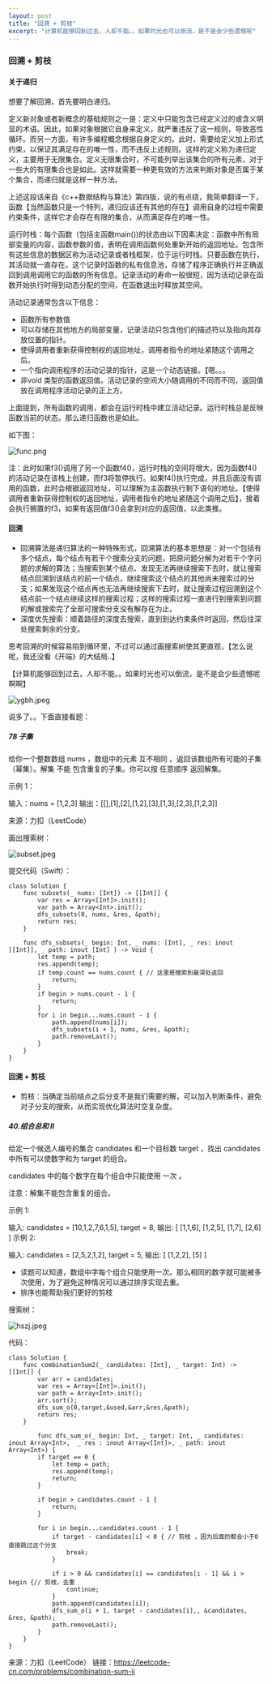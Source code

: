 ```yaml
---
layout: post
title: "回溯 + 剪枝"
excerpt: "计算机能够回到过去，人却不能。。如果时光也可以倒流，是不是会少些遗憾呢"
---
```

### 回溯 + 剪枝

#### 关于递归

想要了解回溯，首先要明白递归。

定义新对象或者新概念的基础规则之一是：定义中只能包含已经定义过的或含义明显的术语。因此，如果对象根据它自身来定义，就严重违反了这一规则，导致恶性循环。而另一方面，有许多编程概念根据自身定义的。此时，需要给定义加上形式约束，以保证其满足存在的唯一性，而不违反上述规则。这样的定义称为递归定义，主要用于无限集合。定义无限集合时，不可能列举出该集合的所有元素，对于一些大的有限集合也是如此。这样就需要一种更有效的方法来判断对象是否属于某个集合，而递归就是这样一种方法。

上述这段话来自《c++数据结构与算法》第四版，说的有点绕，我简单翻译一下，函数【当然函数只是一个特列，递归应该还有其他的存在】调用自身的过程中需要约束条件，这样它才会存在有限的集合，从而满足存在的唯一性。

运行时栈：每个函数（包括主函数main())的状态由以下因素决定：函数中所有局部变量的内容，函数参数的值，表明在调用函数何处重新开始的返回地址。包含所有这些信息的数据区称为活动记录或者栈框架，位于运行时栈。只要函数在执行，其活动就一直存在。这个记录时函数的私有信息池，存储了程序正确执行并正确返回到调用调用它的函数的所有信息。记录活动的寿命一般很短，因为活动记录在函数开始执行时得到动态分配的空间，在函数退出时释放其空间。

活动记录通常包含以下信息：

+ 函数所有参数值
+ 可以存储在其他地方的局部变量，记录活动只包含他们的描述符以及指向其存放位置的指针。
+ 使得调用者重新获得控制权的返回地址，调用者指令的地址紧随这个调用之后。
+ 一个指向调用程序的活动记录的指针，这是一个动态链接。【嗯。。。
+ 非void 类型的函数返回值。活动记录的空间大小随调用的不同而不同，返回值放在调用程序活动记录的正上方。

上面提到，所有函数的调用，都会在运行时栈中建立活动记录。运行时栈总是反映函数当前的状态。那么递归函数也是如此。

如下图：

![func.png](https://iwait.me/assets/imgs/func.png)

注：此时如果f3()调用了另一个函数f4()，运行时栈的空间将增大，因为函数f4()的活动记录在该栈上创建，而f3将暂停执行。如果f4()执行完成，并且后面没有调用的函数，此时会根据返回地址，可以理解为主函数执行剩下语句的地址。【使得调用者重新获得控制权的返回地址，调用者指令的地址紧随这个调用之后】，接着会执行搁置的f3，如果有返回值f3()会拿到对应的返回值，以此类推。



#### 回溯

+ 回溯算法是递归算法的一种特殊形式，回溯算法的基本思想是：对一个包括有多个结点，每个结点有若干个搜索分支的问题，把原问题分解为对若干个字问题的求解的算法；当搜索到某个结点、发现无法再继续搜索下去时，就让搜索结点回溯到该结点的前一个结点，继续搜索这个结点的其他尚未搜索过的分支；如果发现这个结点再也无法再继续搜索下去时，就让搜索过程回溯到这个结点前一个结点继续这样的搜索过程；这样的搜索过程一直进行到搜索到问题的解或搜索完了全部可搜索分支没有解存在为止。
+ 深度优先搜索：顺着路径的深度去搜索，直到到达约束条件时返回，然后往深处搜索剩余的分支。

思考回溯的时候容易陷到循环里，不过可以通过画搜索树使其更直观，【怎么说呢，我还没看《开端》的大结局..】

【计算机能够回到过去，人却不能。。如果时光也可以倒流，是不是会少些遗憾呢 啊啊】

![ygbh.jpeg](https://iwait.me/assets/imgs/ygbh.jpeg)

说多了。。下面直接看题：

##### 78 子集

给你一个整数数组 nums ，数组中的元素 互不相同 。返回该数组所有可能的子集（幂集）。解集 不能 包含重复的子集。你可以按 任意顺序 返回解集。

示例 1：

输入：nums = [1,2,3]
输出：[[],[1],[2],[1,2],[3],[1,3],[2,3],[1,2,3]]

来源：力扣（LeetCode）

画出搜索树：

![subset.jpeg](https://iwait.me/assets/imgs/subset.jpeg)

提交代码（Swift）：

```
class Solution {
    func subsets(_ nums: [Int]) -> [[Int]] {
        var res = Array<[Int]>.init();
        var path = Array<Int>.init();
        dfs_subsets(0, nums, &res, &path);
        return res;
    }
    
    func dfs_subsets(_ begin: Int, _ nums: [Int], _ res: inout [[Int]], _ path: inout [Int] ) -> Void {
        let temp = path;
        res.append(temp);
        if temp.count == nums.count { // 这里是搜索到最深处返回
            return;
        }
        if begin > nums.count - 1 {
            return;
        }
        for i in begin...nums.count - 1 {
            path.append(nums[i]);
            dfs_subsets(i + 1, nums, &res, &path);
            path.removeLast();
        }
    }
}
```



#### 回溯 + 剪枝

+ 剪枝：当确定当前结点之后分支不是我们需要的解，可以加入判断条件，避免对子分支的搜索，从而实现优化算法时空复杂度。

##### 40.组合总和 II

给定一个候选人编号的集合 candidates 和一个目标数 target ，找出 candidates 中所有可以使数字和为 target 的组合。

candidates 中的每个数字在每个组合中只能使用 一次 。

注意：解集不能包含重复的组合。 

示例 1:

输入: candidates = [10,1,2,7,6,1,5], target = 8,
输出:
[
[1,1,6],
[1,2,5],
[1,7],
[2,6]
]
示例 2:

输入: candidates = [2,5,2,1,2], target = 5,
输出:
[
[1,2,2],
[5]
]

+ 读题可以知道，数组中字每个组合只能使用一次。那么相同的数字就可能被多次使用，为了避免这种情况可以通过排序实现去重。
+ 排序也能帮助我们更好的剪枝

搜索树：

![hszj.jpeg](https://iwait.me/assets/imgs/hsjz.jpeg)

代码：

```
class Solution {
    func combinationSum2(_ candidates: [Int], _ target: Int) -> [[Int]] {
        var arr = candidates;
        var res = Array<[Int]>.init();
        var path = Array<Int>.init();
        arr.sort();
        dfs_sum_o(0,target,&used,&arr,&res,&path);
        return res;
    }

        func dfs_sum_o(_ begin: Int, _ target: Int, _ candidates: inout Array<Int>,  _ res : inout Array<[Int]>, _ path: inout Array<Int>) {
        if target == 0 {
            let temp = path;
            res.append(temp);
            return;
        }

        if begin > candidates.count - 1 { 
            return;
        }
    
        for i in begin...candidates.count - 1 {
            if target - candidates[i] < 0 { // 剪枝 ，因为后面的都会小于0 直接跳过这个分支
                break;
            }

            if i > 0 && candidates[i] == candidates[i - 1] && i > begin {// 剪枝，去重
                continue;
            }
            path.append(candidates[i]);
            dfs_sum_o(i + 1, target - candidates[i],, &candidates, &res, &path);
            path.removeLast();
        }
    }
}
```


来源：力扣（LeetCode）
链接：https://leetcode-cn.com/problems/combination-sum-ii
